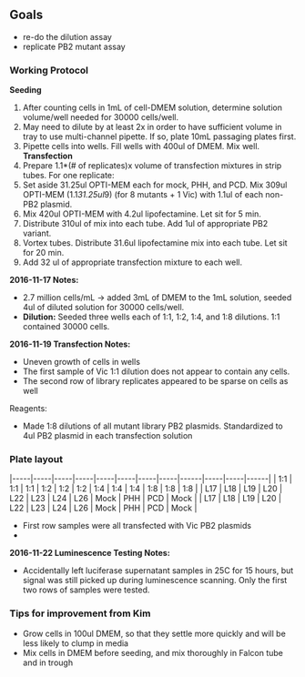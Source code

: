 ## Goals
- re-do the dilution assay
- replicate PB2 mutant assay

### Working Protocol
**Seeding**
1. After counting cells in 1mL of cell-DMEM solution, determine solution volume/well needed for 30000 cells/well.
2. May need to dilute by at least 2x in order to have sufficient volume in tray to use multi-channel pipette. If so, plate 10mL passaging plates first.
3. Pipette cells into wells. Fill wells with 400ul of DMEM. Mix well.
**Transfection**
1. Prepare 1.1*(# of replicates)x volume of transfection mixtures in strip tubes.
For one replicate:
2. Set aside 31.25ul OPTI-MEM each for mock, PHH, and PCD. Mix 309ul OPTI-MEM (1.1*31.25ul*9) (for 8 mutants + 1 Vic) with 1.1ul of each non-PB2 plasmid.
3. Mix 420ul OPTI-MEM with 4.2ul lipofectamine. Let sit for 5 min.
4. Distribute 310ul of mix into each tube. Add 1ul of appropriate PB2 variant.
5. Vortex tubes. Distribute 31.6ul lipofectamine mix into each tube. Let sit for 20 min.
6. Add 32 ul of appropriate transfection mixture to each well.


**2016-11-17 Notes:**
- 2.7 million cells/mL -> added 3mL of DMEM to the 1mL solution, seeded 4ul of diluted solution for 30000 cells/well.
- **Dilution:** Seeded three wells each of 1:1, 1:2, 1:4, and 1:8 dilutions. 1:1 contained 30000 cells.

**2016-11-19 Transfection Notes:**
- Uneven growth of cells in wells
- The first sample of Vic 1:1 dilution does not appear to contain any cells.
- The second row of library replicates appeared to be sparse on cells as well

Reagents:
- Made 1:8 dilutions of all mutant library PB2 plasmids. Standardized to 4ul PB2 plasmid in each transfection solution

### Plate layout
|-----|-----|-----|-----|-----|-----|-----|-----|------|-----|-----|------|
| 1:1 | 1:1 | 1:1 | 1:2 | 1:2 | 1:2 | 1:4 | 1:4 | 1:4  | 1:8 | 1:8 | 1:8  |
| L17 | L18 | L19 | L20 | L22 | L23 | L24 | L26 | Mock | PHH | PCD | Mock |
| L17 | L18 | L19 | L20 | L22 | L23 | L24 | L26 | Mock | PHH | PCD | Mock |

- First row samples were all transfected with Vic PB2 plasmids
-

**2016-11-22 Luminescence Testing Notes:**
- Accidentally left luciferase supernatant samples in 25C for 15 hours, but signal was still picked up during luminescence scanning. Only the first two rows of samples were tested.

### Tips for improvement from Kim
- Grow cells in 100ul DMEM, so that they settle more quickly and will be less likely to clump in media
- Mix cells in DMEM before seeding, and mix thoroughly in Falcon tube and in trough
